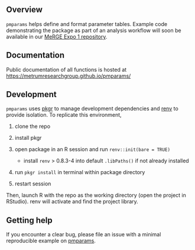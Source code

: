
<!-- README.md is generated from README.Rmd. Please edit that file -->

## Overview

`pmparams` helps define and format parameter tables. Example code
demonstrating the package as part of an analysis workflow will soon be
available in our [MeRGE Expo 1
repository](https://github.com/metrumresearchgroup/expo1-nonmem-foce/).

## Documentation

Public documentation of all functions is hosted at
<https://metrumresearchgroup.github.io/pmparams/>

## Development

`pmparams` uses [pkgr](https://github.com/metrumresearchgroup/pkgr) to
manage development dependencies and
[renv](https://rstudio.github.io/renv/) to provide isolation. To
replicate this environment,

1.  clone the repo

2.  install pkgr

3.  open package in an R session and run `renv::init(bare = TRUE)`

    -   install `renv` \> 0.8.3-4 into default `.libPaths()` if not
        already installed

4.  run `pkgr install` in terminal within package directory

5.  restart session

Then, launch R with the repo as the working directory (open the project
in RStudio). renv will activate and find the project library.

## Getting help

If you encounter a clear bug, please file an issue with a minimal
reproducible example on [pmparams](https://github.com/pmparams/issues).
